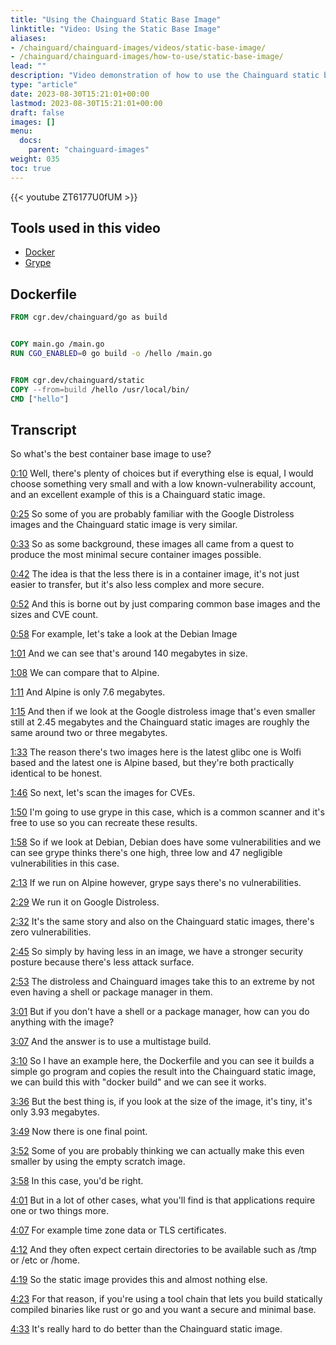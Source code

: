 ```yaml
---
title: "Using the Chainguard Static Base Image"
linktitle: "Video: Using the Static Base Image"
aliases:
- /chainguard/chainguard-images/videos/static-base-image/
- /chainguard/chainguard-images/how-to-use/static-base-image/
lead: ""
description: "Video demonstration of how to use the Chainguard static base image to create minimal images"
type: "article"
date: 2023-08-30T15:21:01+00:00
lastmod: 2023-08-30T15:21:01+00:00
draft: false
images: []
menu:
  docs:
    parent: "chainguard-images"
weight: 035
toc: true
---
```


{{< youtube ZT6177U0fUM >}}

## Tools used in this video

* [Docker](https://docker.com)
* [Grype](https://github.com/anchore/grype)

## Dockerfile

```Dockerfile
FROM cgr.dev/chainguard/go as build


COPY main.go /main.go
RUN CGO_ENABLED=0 go build -o /hello /main.go


FROM cgr.dev/chainguard/static
COPY --from=build /hello /usr/local/bin/
CMD ["hello"]
```

## Transcript

So what's the best container base image to use?

<a href="https://youtu.be/ZT6177U0fUM?t=10" target="_blank">0:10</a> Well, there's plenty of choices but if everything else is equal, I would choose something very small and with a low known-vulnerability account, and an excellent example of this is a Chainguard static image.

<a href="https://youtu.be/ZT6177U0fUM?t=25" target="_blank">0:25</a> So some of you are probably familiar with the Google Distroless images and the Chainguard static image is very similar.

<a href="https://youtu.be/ZT6177U0fUM?t=33" target="_blank">0:33</a> So as some background, these images all came from a quest to produce the most minimal secure container images possible.

<a href="https://youtu.be/ZT6177U0fUM?t=42" target="_blank">0:42</a> The idea is that the less there is in a container image, it's not just easier to transfer, but it's also less complex and more secure.

<a href="https://youtu.be/ZT6177U0fUM?t=52" target="_blank">0:52</a> And this is borne out by just comparing common base images and the sizes and CVE count.

<a href="https://youtu.be/ZT6177U0fUM?t=58" target="_blank">0:58</a> For example, let's take a look at the Debian Image

<a href="https://youtu.be/ZT6177U0fUM?t=61" target="_blank">1:01</a> And we can see that's around 140 megabytes in size.

<a href="https://youtu.be/ZT6177U0fUM?t=68" target="_blank">1:08</a> We can compare that to Alpine.

<a href="https://youtu.be/ZT6177U0fUM?t=71" target="_blank">1:11</a> And Alpine is only 7.6 megabytes.

<a href="https://youtu.be/ZT6177U0fUM?t=75" target="_blank">1:15</a> And then if we look at the Google distroless image that's even smaller still at 2.45 megabytes and the Chainguard static images are roughly the same around two or three megabytes.

<a href="https://youtu.be/ZT6177U0fUM?t=93" target="_blank">1:33</a> The reason there's two images here is the latest glibc one is Wolfi based and the latest one is Alpine based, but they're both practically identical to be honest.

<a href="https://youtu.be/ZT6177U0fUM?t=106" target="_blank">1:46</a> So next, let's scan the images for CVEs.

<a href="https://youtu.be/ZT6177U0fUM?t=110" target="_blank">1:50</a> I'm going to use grype in this case, which is a common scanner and it's free to use so you can recreate these results.

<a href="https://youtu.be/ZT6177U0fUM?t=118" target="_blank">1:58</a> So if we look at Debian, Debian does have some vulnerabilities and we can see grype thinks there's one high, three low and 47 negligible vulnerabilities in this case.

<a href="https://youtu.be/ZT6177U0fUM?t=133" target="_blank">2:13</a> If we run on Alpine however, grype says there's no vulnerabilities.

<a href="https://youtu.be/ZT6177U0fUM?t=149" target="_blank">2:29</a> We run it on Google Distroless.

<a href="https://youtu.be/ZT6177U0fUM?t=152" target="_blank">2:32</a> It's the same story and also on the Chainguard static images, there's zero vulnerabilities.

<a href="https://youtu.be/ZT6177U0fUM?t=165" target="_blank">2:45</a> So simply by having less in an image, we have a stronger security posture because there's less attack surface.

<a href="https://youtu.be/ZT6177U0fUM?t=173" target="_blank">2:53</a> The distroless and Chainguard images take this to an extreme by not even having a shell or package manager in them.

<a href="https://youtu.be/ZT6177U0fUM?t=181" target="_blank">3:01</a> But if you don't have a shell or a package manager, how can you do anything with the image?

<a href="https://youtu.be/ZT6177U0fUM?t=187" target="_blank">3:07</a> And the answer is to use a multistage build.

<a href="https://youtu.be/ZT6177U0fUM?t=190" target="_blank">3:10</a> So I have an example here, the Dockerfile and you can see it builds a simple go program and copies the result into the Chainguard static image, we can build this with "docker build" and we can see it works.

<a href="https://youtu.be/ZT6177U0fUM?t=216" target="_blank">3:36</a> But the best thing is, if you look at the size of the image, it's tiny, it's only 3.93 megabytes.

<a href="https://youtu.be/ZT6177U0fUM?t=229" target="_blank">3:49</a> Now there is one final point.

<a href="https://youtu.be/ZT6177U0fUM?t=232" target="_blank">3:52</a> Some of you are probably thinking we can actually make this even smaller by using the empty scratch image.

<a href="https://youtu.be/ZT6177U0fUM?t=238" target="_blank">3:58</a> In this case, you'd be right.

<a href="https://youtu.be/ZT6177U0fUM?t=241" target="_blank">4:01</a> But in a lot of other cases, what you'll find is that applications require one or two things more.

<a href="https://youtu.be/ZT6177U0fUM?t=247" target="_blank">4:07</a> For example time zone data or TLS certificates.

<a href="https://youtu.be/ZT6177U0fUM?t=252" target="_blank">4:12</a> And they often expect certain directories to be available such as /tmp or /etc or /home.

<a href="https://youtu.be/ZT6177U0fUM?t=259" target="_blank">4:19</a> So the static image provides this and almost nothing else.

<a href="https://youtu.be/ZT6177U0fUM?t=263" target="_blank">4:23</a> For that reason, if you're using a tool chain that lets you build statically compiled binaries like rust or go and you want a secure and minimal base.

<a href="https://youtu.be/ZT6177U0fUM?t=273" target="_blank">4:33</a> It's really hard to do better than the Chainguard static image.
